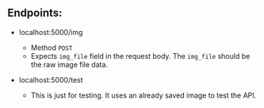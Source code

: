 Endpoints:
----------

- localhost:5000/img

	- Method `POST`
	- Expects `img_file` field in the request body. The `img_file` should be the raw image file data.

- localhost:5000/test

	- This is just for testing. It uses an already saved image to test the API.